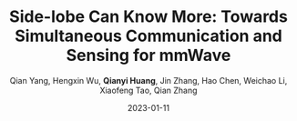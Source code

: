 ---
title: "Side-lobe Can Know More: Towards Simultaneous Communication and Sensing for mmWave"
collection: publications
permalink: "/publication/2023-01-11"
excerpt: "Thanks to the wide bandwidth, large antenna array, and short wavelength, millimeter wave (mmWave) has superior performance in both communication and sensing. Thus, the integration of sensing and communication is a developing trend for the mmWave band. However, the directional transmission characteristics of the mmWave limits the sensing scope to a narrow sector. Existing works coordinate sensing and communication in a time-division manner, which takes advantage of the sector level sweep during the beam training interval for sensing and the data transmission interval for communication. Beam training is a low frequency (e.g., 10Hz) and low duty-cycle event, which makes it hard to track fast movement or perform continuous sensing. Such time-division designs imply that we need to strike a balance between sensing and communication, and it is hard to get the best of both worlds. In this paper, we try to …"
date: "2023-01-11"
venue: "Proceedings of the ACM on Interactive, Mobile, Wearable and Ubiquitous …, 2023"
paperurl: 
author: "Qian Yang, Hengxin Wu, <strong>Qianyi Huang</strong>, Jin Zhang, Hao Chen, Weichao Li, Xiaofeng Tao, Qian Zhang"
poster:
remark:
external_url: "https://dl.acm.org/doi/10.1145/3569498?cid=99658735164"
---